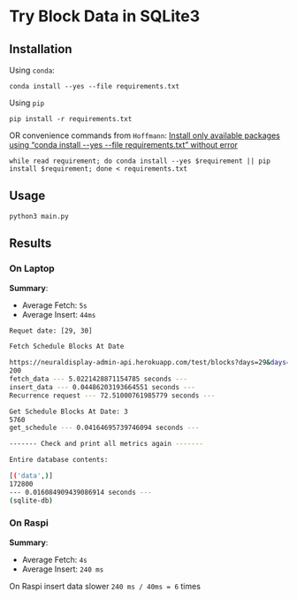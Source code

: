 # Try Block Data in SQLite3

## Installation

Using `conda`:

`conda install --yes --file requirements.txt`

Using `pip`

`pip install -r requirements.txt`

OR convenience commands from `Hoffmann`:
[Install only available packages using “conda install --yes --file requirements.txt” without error](https://stackoverflow.com/a/38609653/741197)

`while read requirement; do conda install --yes $requirement || pip install $requirement; done < requirements.txt`

## Usage

`python3 main.py`

## Results

### On Laptop

**Summary**:

- Average Fetch: `5s`
- Average Insert: `44ms`

```sh
Requet date: [29, 30]

Fetch Schedule Blocks At Date 

https://neuraldisplay-admin-api.herokuapp.com/test/blocks?days=29&days=30
200
fetch_data --- 5.0221428871154785 seconds ---
insert_data --- 0.04486203193664551 seconds ---
Recurrence request --- 72.51000761985779 seconds ---

Get Schedule Blocks At Date: 3
5760
get_schedule --- 0.04164695739746094 seconds ---

------- Check and print all metrics again -------

Entire database contents:

[('data',)]
172800
--- 0.016084909439086914 seconds ---
(sqlite-db)
```

### On Raspi

**Summary**:

- Average Fetch: `4s`
- Average Insert: `240 ms`

On Raspi insert data slower `240 ms / 40ms = 6` times